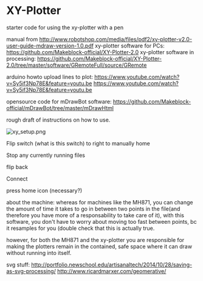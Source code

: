 # XY-Plotter
starter code for using the xy-plotter with a pen

manual from http://www.robotshop.com/media/files/pdf2/xy-plotter-v2.0-user-guide-mdraw-version-1.0.pdf
xy-plotter software for PCs: https://github.com/Makeblock-official/XY-Plotter-2.0
xy-plotter software in processing: https://github.com/Makeblock-official/XY-Plotter-2.0/tree/master/software/GRemoteFull/source/GRemote

arduino howto upload lines to plot: https://www.youtube.com/watch?v=Sy5if3Np78E&feature=youtu.be
https://www.youtube.com/watch?v=Sy5if3Np78E&feature=youtu.be

opensource code for mDrawBot software: https://github.com/Makeblock-official/mDrawBot/tree/master/mDrawHtml

rough draft of instructions on how to use.

![xy_setup.png](https://github.com/CreativeInquiry/XY_Plotter_Templates/tree/master/images/xy_setup.png)

Flip switch (what is this switch) to right to manually home

Stop any currently running files

flip back

Connect

press home icon (necessary?)


about the machine: whereas for machines like the MH871, you can change the amount of time it takes to go in between two points in the file(and therefore you have more of a responsability to take care of it), with this software, you don't have to worry about moving too fast between points, bc it resamples for you (double check that this is actually true.

however, for both the MH871 and the xy-plotter you are responsible for making the plotters remain in the contained, safe space where it can draw without running into itself.


svg stuff:
http://portfolio.newschool.edu/artisanaltech/2014/10/28/saving-as-svg-processing/
http://www.ricardmarxer.com/geomerative/
